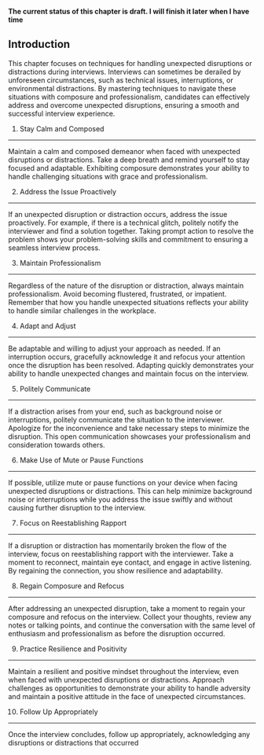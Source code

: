 **The current status of this chapter is draft. I will finish it later when I have time**

Introduction
------------

This chapter focuses on techniques for handling unexpected disruptions or distractions during interviews. Interviews can sometimes be derailed by unforeseen circumstances, such as technical issues, interruptions, or environmental distractions. By mastering techniques to navigate these situations with composure and professionalism, candidates can effectively address and overcome unexpected disruptions, ensuring a smooth and successful interview experience.

1. Stay Calm and Composed
-------------------------

Maintain a calm and composed demeanor when faced with unexpected disruptions or distractions. Take a deep breath and remind yourself to stay focused and adaptable. Exhibiting composure demonstrates your ability to handle challenging situations with grace and professionalism.

2. Address the Issue Proactively
--------------------------------

If an unexpected disruption or distraction occurs, address the issue proactively. For example, if there is a technical glitch, politely notify the interviewer and find a solution together. Taking prompt action to resolve the problem shows your problem-solving skills and commitment to ensuring a seamless interview process.

3. Maintain Professionalism
---------------------------

Regardless of the nature of the disruption or distraction, always maintain professionalism. Avoid becoming flustered, frustrated, or impatient. Remember that how you handle unexpected situations reflects your ability to handle similar challenges in the workplace.

4. Adapt and Adjust
-------------------

Be adaptable and willing to adjust your approach as needed. If an interruption occurs, gracefully acknowledge it and refocus your attention once the disruption has been resolved. Adapting quickly demonstrates your ability to handle unexpected changes and maintain focus on the interview.

5. Politely Communicate
-----------------------

If a distraction arises from your end, such as background noise or interruptions, politely communicate the situation to the interviewer. Apologize for the inconvenience and take necessary steps to minimize the disruption. This open communication showcases your professionalism and consideration towards others.

6. Make Use of Mute or Pause Functions
--------------------------------------

If possible, utilize mute or pause functions on your device when facing unexpected disruptions or distractions. This can help minimize background noise or interruptions while you address the issue swiftly and without causing further disruption to the interview.

7. Focus on Reestablishing Rapport
----------------------------------

If a disruption or distraction has momentarily broken the flow of the interview, focus on reestablishing rapport with the interviewer. Take a moment to reconnect, maintain eye contact, and engage in active listening. By regaining the connection, you show resilience and adaptability.

8. Regain Composure and Refocus
-------------------------------

After addressing an unexpected disruption, take a moment to regain your composure and refocus on the interview. Collect your thoughts, review any notes or talking points, and continue the conversation with the same level of enthusiasm and professionalism as before the disruption occurred.

9. Practice Resilience and Positivity
-------------------------------------

Maintain a resilient and positive mindset throughout the interview, even when faced with unexpected disruptions or distractions. Approach challenges as opportunities to demonstrate your ability to handle adversity and maintain a positive attitude in the face of unexpected circumstances.

10. Follow Up Appropriately
---------------------------

Once the interview concludes, follow up appropriately, acknowledging any disruptions or distractions that occurred
